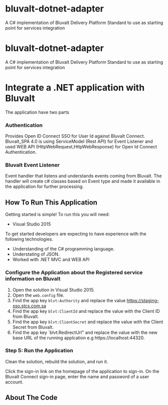 # bluvalt-dotnet-adapter
A C# implementation of Bluvalt Delivery Platform Standard to use as starting point for services integration

# bluvalt-dotnet-adapter
A C# implementation of Bluvalt Delivery Platform Standard to use as starting point for services integration

# Integrate a .NET application with Bluvalt

The application have two parts 
### Authentication 
Provides Open ID Connect SSO for User Id against Bluvalt Connect. Bluvalt_SPA 4.0 is using ServiceModel (Rest API) for Event Listener and used WEB API (HttpWebRequest,HttpWebResponse) for Open Id Connect Authentication.
### Bluvalt Event Listener 
Event handler that listens and understands events coming from Bluvalt. The handler will create c# classes based on Event type and made it available in the application for further processing.


## How To Run This Application

Getting started is simple!  To run this you will need:
- Visual Studio 2015

To get started developers are expecting to have experience with the following technologies.
- Understanding of the C# programming language.
- Understating of JSON.
- Worked with .NET MVC and WEB API

### Configure the Application about the Registered service information on Bluvalt

1. Open the solution in Visual Studio 2015.
2. Open the `web.config` file.
3. Find the app key `blvt:Authority` and replace the value https://staging-sso.stcs.com.sa 
4. Find the app key `blvt:ClientId` and replace the value with the Client ID from Bluvalt.
4. Find the app key `blvt:ClientSecret` and replace the value with the Client Secret from Bluvalt.
5. Find the app key `blvt:RedirectUrl" and replace the value with the new base URL of the running applcation e.g https://localhost:44320.

### Step 5:  Run the Application

Clean the solution, rebuild the solution, and run it.

Click the sign-in link on the homepage of the application to sign-in.  On the Bluvalt Connect sign-in page, enter the name and password of a user account.


## About The Code

